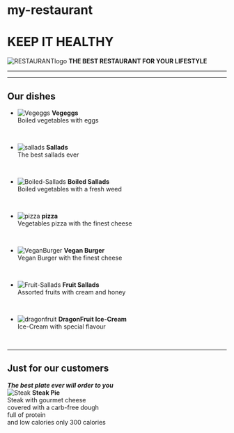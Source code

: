 # my-restaurant
# KEEP IT HEALTHY
 
  ![RESTAURANTlogo](healthy-heart.png)
   **THE BEST RESTAURANT FOR YOUR LIFESTYLE** <hr><hr>
   ## Our dishes

- ![Vegeggs](vegetarian.png) **Vegeggs**
<br>Boiled vegetables with eggs
<br>

- ![sallads](vegetable.png) **Sallads**
<br>The best sallads ever
<br>

- ![Boiled-Sallads](salad.png) **Boiled Sallads**
<br>Boiled vegetables with a fresh weed
<br>

- ![pizza](pizza.png) **pizza**
<br> Vegetables pizza with the finest cheese
<br>

- ![VeganBurger](burger.png) **Vegan Burger**
<br> Vegan Burger with the finest cheese
<br>

- ![Fruit-Sallads](fruit.png) **Fruit Sallads**
<br> Assorted fruits with cream and honey
<br>

- ![dragonfruit](dragon-fruit.png) **DragonFruit Ice-Cream**
<br> Ice-Cream with special flavour
<br>
<hr>

## Just for our customers
***The best plate ever will order to you***
<br>
![Steak](calzone.png) **Steak Pie**
<br> Steak with gourmet cheese <br> covered with a carb-free dough<br> full of protein <br>and low calories only 300 calories
<br>
